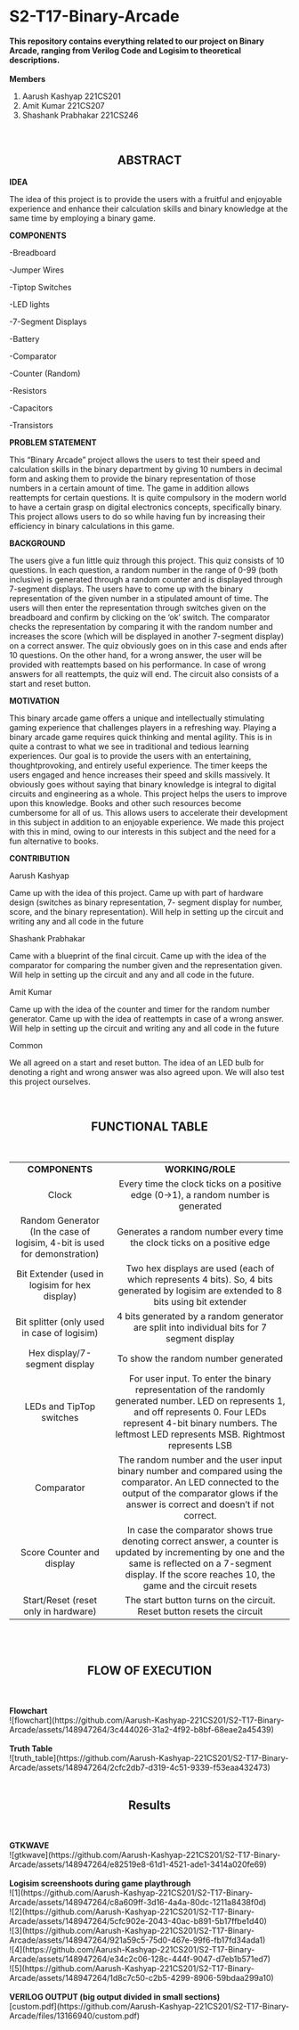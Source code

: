# S2-T17-Binary-Arcade
**This repository contains everything related to our project on Binary Arcade, ranging from Verilog Code and Logisim to theoretical descriptions.**
<br><br>
**Members**
1. Aarush Kashyap 221CS201
2. Amit Kumar 221CS207
3. Shashank Prabhakar 221CS246
<br>
<h2 align="center"><b>ABSTRACT</b></h1>

**IDEA**

The idea of this project is to provide the users with a fruitful and
enjoyable experience and enhance their calculation skills and binary
knowledge at the same time by employing a binary game.


**COMPONENTS**

-Breadboard

-Jumper Wires

-Tiptop Switches

-LED lights

-7-Segment Displays

-Battery

-Comparator

-Counter (Random)

-Resistors

-Capacitors

-Transistors


**PROBLEM STATEMENT**

This “Binary Arcade” project allows the users to test their speed and
calculation skills in the binary department by giving 10 numbers in
decimal form and asking them to provide the binary representation of
those numbers in a certain amount of time. The game in addition
allows reattempts for certain questions.
It is quite compulsory in the modern world to have a certain grasp on
digital electronics concepts, specifically binary. This project allows
users to do so while having fun by increasing their efficiency in binary
calculations in this game.


**BACKGROUND**

The users give a fun little quiz through this project.
This quiz consists of 10 questions. In each question, a random number
in the range of 0-99 (both inclusive) is generated through a random
counter and is displayed through 7-segment displays.
The users have to come up with the binary representation of the given
number in a stipulated amount of time. The users will then enter the
representation through switches given on the breadboard and
confirm by clicking on the ‘ok’ switch.
The comparator checks the representation by comparing it with the
random number and increases the score (which will be displayed in
another 7-segment display) on a correct answer.
The quiz obviously goes on in this case and ends after 10 questions.
On the other hand, for a wrong answer, the user will be provided with
reattempts based on his performance. In case of wrong answers for all
reattempts, the quiz will end.
The circuit also consists of a start and reset button.


**MOTIVATION**

This binary arcade game offers a unique and intellectually stimulating
gaming experience that challenges players in a refreshing way. Playing
a binary arcade game requires quick thinking and mental agility. This is
in quite a contrast to what we see in traditional and tedious learning
experiences.
Our goal is to provide the users with an entertaining, thoughtprovoking, and entirely useful experience. The timer keeps the users
engaged and hence increases their speed and skills massively.
It obviously goes without saying that binary knowledge is integral to
digital circuits and engineering as a whole. This project helps the users
to improve upon this knowledge.
Books and other such resources become cumbersome for all of us.
This allows users to accelerate their development in this subject in
addition to an enjoyable experience.
We made this project with this in mind, owing to our interests in this
subject and the need for a fun alternative to books.


**CONTRIBUTION**

Aarush Kashyap

Came up with the idea of this project. Came up with part of
hardware design (switches as binary representation, 7-
segment display for number, score, and the binary
representation). Will help in setting up the circuit and writing
any and all code in the future

Shashank Prabhakar

Came with a blueprint of the final circuit. Came up with the
idea of the comparator for comparing the number given and
the representation given. Will help in setting up the circuit and
any and all code in the future.

Amit Kumar

Came up with the idea of the counter and timer for the
random number generator. Came up with the idea of
reattempts in case of a wrong answer. Will help in setting up
the circuit and writing any and all code in the future

Common

We all agreed on a start and reset button. The idea of an LED
bulb for denoting a right and wrong answer was also agreed
upon. We will also test this project ourselves.

<br>
<h2 align="center"><b>FUNCTIONAL TABLE</b></h2>
<br>
<table align="center">
  <tr>
    <td align="center"><b>COMPONENTS</b></td>
    <td align="center"><b>WORKING/ROLE</b></td>
  </tr>
  <tr>
    <td align="center">Clock</td>
    <td align="center">Every time the clock ticks on a
positive edge (0->1), a random
number is generated</td>
  </tr>
  <tr>
    <td align="center">Random Generator (In the case
of logisim, 4-bit is used for
demonstration)</td>
    <td align="center">Generates a random number
every time the clock ticks on a
positive edge</td>
  </tr>
  <tr>
    <td align="center">Bit Extender (used in logisim for
hex display)</td>
    <td align="center">Two hex displays are used (each
of which represents 4 bits). So, 4
bits generated by logisim are
extended to 8 bits using bit
extender</td>
  </tr>
  <tr>
    <td align="center">Bit splitter (only used in case of
logisim)</td>
    <td align="center">4 bits generated by a random
generator are split into
individual bits for 7 segment
display</td>
  </tr>
  <tr>
    <td align="center">Hex display/7-segment display</td>
    <td align="center">To show the random number
generated</td>
  </tr>
  <tr>
    <td align="center">LEDs and TipTop switches</td>
    <td align="center">For user input. To enter the
binary representation of the
randomly generated number.
LED on represents 1, and off
represents 0. Four LEDs
represent 4-bit binary numbers.
The leftmost LED represents
MSB. Rightmost represents LSB</td>
  </tr>
  <tr>
    <td align="center">Comparator</td>
    <td align="center">The random number and the
user input binary number and
compared using the comparator.
An LED connected to the output
of the comparator glows if the
answer is correct and doesn’t if
not correct.</td>
  </tr>
  <tr>
    <td align="center">Score Counter and display</td>
    <td align="center">In case the comparator shows
true denoting correct answer, a
counter is updated by
incrementing by one and the
same is reflected on a 7-segment
display. If the score reaches 10,
the game and the circuit resets</td>
  </tr>
  <tr>
    <td align="center">Start/Reset (reset only in
hardware)
</td>
    <td align="center">The start button turns on the
circuit. Reset button resets the
circuit</td>
  </tr>
</table>
<br><br>
<h2 align="center"><b>FLOW OF EXECUTION</b></h2>
<br><br>
<b>Flowchart</b><br>
![flowchart](https://github.com/Aarush-Kashyap-221CS201/S2-T17-Binary-Arcade/assets/148947264/3c444026-31a2-4f92-b8bf-68eae2a45439)
<br><br>
<b>Truth Table</b><br>
![truth_table](https://github.com/Aarush-Kashyap-221CS201/S2-T17-Binary-Arcade/assets/148947264/2cfc2db7-d319-4c51-9339-f53eaa432473)
<br><br>
<h2 align="center"><b>Results</b></h2>
<br><br>
<b>GTKWAVE</b><br>
![gtkwave](https://github.com/Aarush-Kashyap-221CS201/S2-T17-Binary-Arcade/assets/148947264/e82519e8-61d1-4521-ade1-3414a020fe69)
<br><br>
<b>Logisim screenshoots during game playthrough</b><br>
![1](https://github.com/Aarush-Kashyap-221CS201/S2-T17-Binary-Arcade/assets/148947264/c8a609ff-3d16-4a4a-80dc-1211a8438f0d) <br>
![2](https://github.com/Aarush-Kashyap-221CS201/S2-T17-Binary-Arcade/assets/148947264/5cfc902e-2043-40ac-b891-5b17ffbe1d40) <br>
![3](https://github.com/Aarush-Kashyap-221CS201/S2-T17-Binary-Arcade/assets/148947264/921a59c5-75d0-467e-99f6-fb17fd34ada1) <br>
![4](https://github.com/Aarush-Kashyap-221CS201/S2-T17-Binary-Arcade/assets/148947264/e34c2c06-128c-444f-9047-d7eb1b571ed7) <br>
![5](https://github.com/Aarush-Kashyap-221CS201/S2-T17-Binary-Arcade/assets/148947264/1d8c7c50-c2b5-4299-8906-59bdaa299a10) <br>
<br>
<b>VERILOG OUTPUT (big output divided in small sections)</b> <br>
[custom.pdf](https://github.com/Aarush-Kashyap-221CS201/S2-T17-Binary-Arcade/files/13166940/custom.pdf) <br>








 
